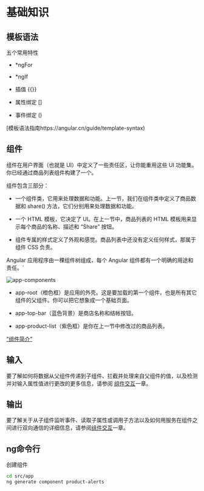 #  基础知识

## 模板语法

五个常用特性

- *ngFor

- *ngIf

- 插值 {{}}

- 属性绑定 []

- 事件绑定 ()

[模板语法指南https://angular.cn/guide/template-syntax)

## 组件

组件在用户界面（也就是 UI）中定义了一些责任区，让你能重用这些 UI 功能集。你已经通过商品列表组件构建了一个。

组件包含三部分：

- 一个组件类，它用来处理数据和功能。上一节，我们在组件类中定义了商品数据和 share() 方法，它们分别用来处理数据和功能。

- 一个 HTML 模板，它决定了 UI。在上一节中，商品列表的 HTML 模板用来显示每个商品的名称、描述和 “Share” 按钮。

- 组件专属的样式定义了外观和感觉。商品列表中还没有定义任何样式，那属于组件 CSS 负责。

Angular 应用程序由一棵组件树组成，每个 Angular 组件都有一个明确的用途和责任。`

![app-components](https://angular.cn/generated/images/guide/start/app-components.png)

- app-root（橙色框）是应用的外壳。这是要加载的第一个组件，也是所有其它组件的父组件。你可以把它想象成一个基础页面。

- app-top-bar（蓝色背景）是商店名称和结帐按钮。

- app-product-list（紫色框）是你在上一节中修改过的商品列表。

[“组件简介”](https://angular.cn/guide/architecture-components)

## 输入

要了解如何将数据从父组件传递到子组件、拦截并处理来自父组件的值，以及检测并对输入属性值进行更改的更多信息，请参阅 [组件交互](https://angular.cn/guide/component-interaction)一章。

## 输出

要了解关于从子组件监听事件、读取子属性或调用子方法以及如何用服务在组件之间进行双向通信的详细信息，请参阅[组件交互](https://angular.cn/guide/component-interaction)一章。

## ng命令行

创建组件 

```bash
cd src/app
ng generate component product-alerts
```
